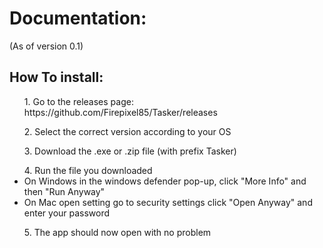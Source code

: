 <h1>Documentation:</h1>(As of version 0.1)

<h2>How To install:</h2>
<ul>1. Go to the releases page: https://github.com/Firepixel85/Tasker/releases</ul>
<ul>2. Select the correct version according to your OS </ul>
<ul>3. Download the .exe or .zip file (with prefix Tasker)</ul>
<ul>4. Run the file you downloaded
  <li>On Windows in the windows defender pop-up, click "More Info" and then "Run Anyway"</il>
  <li>On Mac open setting go to security settings click "Open Anyway" and enter your password</il>
</ul>
<ul>5. The app should now open with no problem</ul>

